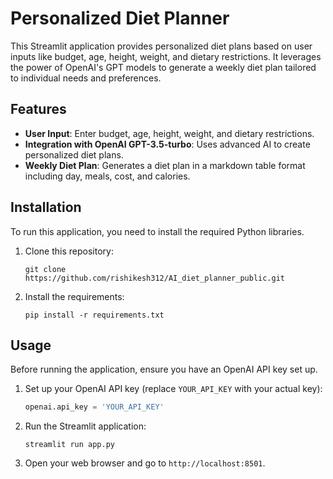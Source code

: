 # Personalized Diet Planner

This Streamlit application provides personalized diet plans based on user inputs like budget, age, height, weight, and dietary restrictions. It leverages the power of OpenAI's GPT models to generate a weekly diet plan tailored to individual needs and preferences.

## Features

- **User Input**: Enter budget, age, height, weight, and dietary restrictions.
- **Integration with OpenAI GPT-3.5-turbo**: Uses advanced AI to create personalized diet plans.
- **Weekly Diet Plan**: Generates a diet plan in a markdown table format including day, meals, cost, and calories.

## Installation

To run this application, you need to install the required Python libraries. 

1. Clone this repository:
   ```
   git clone https://github.com/rishikesh312/AI_diet_planner_public.git
   ```
2. Install the requirements:
   ```
   pip install -r requirements.txt
   ```

## Usage

Before running the application, ensure you have an OpenAI API key set up.

1. Set up your OpenAI API key (replace `YOUR_API_KEY` with your actual key):
   ```python
   openai.api_key = 'YOUR_API_KEY'
   ```
2. Run the Streamlit application:
   ```
   streamlit run app.py
   ```

3. Open your web browser and go to `http://localhost:8501`.
